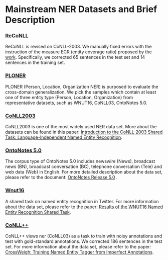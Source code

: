 # Mainstream NER Datasets and Brief Description

### [ReCoNLL](https://github.com/pfliu-nlp/Named-Entity-Recognition-NER-Papers/tree/master/ner_dataset/ReCoNLL)
ReCoNLL is revised on CoNLL-2003. We manually fixed errors with the instruction of the measure ECR (entity coverage ratio) proposed by the [work](https"//arxiv/rethinking...). Specifically, we corrected 65 sentences in the test set and 14 sentences in the training set. 

### [PLONER](https://github.com/pfliu-nlp/Named-Entity-Recognition-NER-Papers/tree/master/ner_dataset/PLONER)
PLONER (Person, Location, Organization NER) is purposed to evaluate the cross-domain generalization. We pick the samples which contain at least one of three entity type (Person, Location, Organization) from representative datasets, such as WNUT16, CoNLL03, OntoNotes 5.0. 

### [CoNLL2003](https://github.com/pfliu-nlp/Named-Entity-Recognition-NER-Papers/tree/master/ner_dataset/CoNLL2003)
CoNLL2003 is  one of the most widely used NER data set. More about the datasets can be found in this paper: [Introduction to the CoNLL-2003 Shared Task: Language-Independent Named Entity Recognition](https://www.aclweb.org/anthology/W03-0419.pdf).

### [OntoNotes 5.0](https://catalog.ldc.upenn.edu/LDC2013T19)
The corpus type of OntoNotes 5.0 includes newswire (News), broadcast news (BN), broadcast conversation (BC), telephone conversation (Tele) and web data (Web) in English. For more detailed description about the data set, please refer to the document: [OntoNotes Release 5.0](https://catalog.ldc.upenn.edu/docs/LDC2013T19/OntoNotes-Release-5.0.pdf) .

### [Wnut16](https://github.com/pfliu-nlp/Named-Entity-Recognition-NER-Papers/tree/master/ner_dataset/Wnut16)
A shared task on named entity recognition in Twitter.  For more information about the data set, please refer to the paper: [Results of the WNUT16 Named Entity Recognition Shared Task](https://www.aclweb.org/anthology/W16-3919.pdf).

### [CoNLL++](https://github.com/pfliu-nlp/Named-Entity-Recognition-NER-Papers/tree/master/ner_dataset/CoNLL++)
CoNLL++ views ner (CoNLL03) as a task to train with noisy annotations and test with gold-standard annotations. We corrected 186 sentences in the test set. For more information about the data set, please refer to the paper: [CrossWeigh: Training Named Entity Tagger from Imperfect Annotations](https://www.aclweb.org/anthology/D19-1519.pdf).
